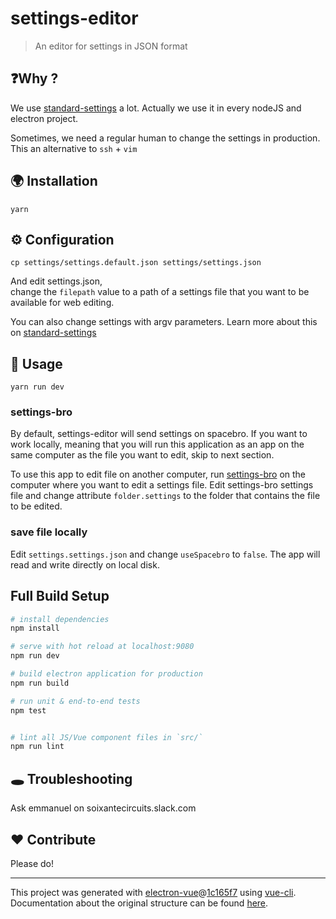 # settings-editor

> An editor for settings in JSON format

## ❓Why ?

We use [standard-settings](https://github.com/soixantecircuits/standard-settings) a lot.
Actually we use it in every nodeJS and electron project.

Sometimes, we need a regular human to change the settings in production.  
This an alternative to `ssh` + `vim`

## 🌍 Installation

`yarn`


## ⚙ Configuration

```
cp settings/settings.default.json settings/settings.json
```

And edit settings.json,  
change the `filepath` value to a path of a settings file that you want
to be available for web editing.


You can also change settings with argv parameters.
Learn more about this on [standard-settings](https://github.com/soixantecircuits/standard-settings)




## 👋 Usage

```
yarn run dev
```

### settings-bro

By default, settings-editor will send settings on spacebro. If you want
to work locally, meaning that you will run this application as an app on
the same computer as the file you want to edit, skip to next section.

To use this app to edit file on another computer, run [settings-bro](https://github.com/soixantecircuits/settings-bro) on the computer where you want to edit a settings file.
Edit settings-bro settings file and change attribute `folder.settings`
to the folder that contains the file to be edited.

### save file locally

Edit `settings.settings.json` and change `useSpacebro` to `false`.
The app will read and write directly on local disk.

## Full Build Setup

``` bash
# install dependencies
npm install

# serve with hot reload at localhost:9080
npm run dev

# build electron application for production
npm run build

# run unit & end-to-end tests
npm test


# lint all JS/Vue component files in `src/`
npm run lint

```

## 🕳 Troubleshooting

Ask emmanuel on soixantecircuits.slack.com

## ❤️ Contribute

Please do!

---

This project was generated with [electron-vue](https://github.com/soixantecircuits/electron-vue)@[1c165f7](https://github.com/soixantecircuits/electron-vue/tree/1c165f7c5e56edaf48be0fbb70838a1af26bb015) using [vue-cli](https://github.com/vuejs/vue-cli). Documentation about the original structure can be found [here](https://soixantecircuits.gitbooks.io/electron-vue/content/index.html).
